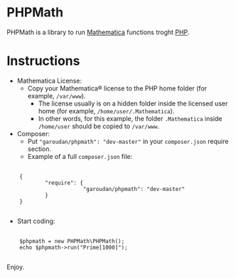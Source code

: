 PHPMath
=======

PHPMath is a library to run [Mathematica][1] functions troght [PHP][2].

Instructions
============

- Mathematica License:
    - Copy your Mathematica® license to the PHP home folder (for example, 
        `/var/www`).
        - The license usually is on a hidden folder inside the licensed user
            home (for example, `/home/user/.Mathematica`).
        - In other words, for this example, the folder `.Mathematica` inside 
            `/home/user` should be copied to `/var/www`.
- Composer:
    - Put `"garoudan/phpmath": "dev-master"` in your `composer.json` require section.
    - Example of a full `composer.json` file:
<pre>
    <code>
    {
            "require": {
                        "garoudan/phpmath": "dev-master"
            }
    }
    </code>
</pre>
- Start coding:
<pre>
    <code>
    $phpmath = new PHPMath\PHPMath();
    echo $phpmath->run("Prime[1000]");
    </code>
</pre>

Enjoy.

[1]: http://www.wolfram.com/mathematica/
[2]: http://php.net/
